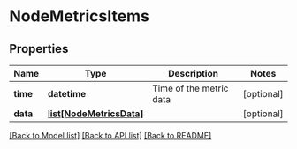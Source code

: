 # NodeMetricsItems

## Properties
Name | Type | Description | Notes
------------ | ------------- | ------------- | -------------
**time** | **datetime** | Time of the metric data | [optional] 
**data** | [**list[NodeMetricsData]**](NodeMetricsData.md) |  | [optional] 

[[Back to Model list]](../README.md#documentation-for-models) [[Back to API list]](../README.md#documentation-for-api-endpoints) [[Back to README]](../README.md)


